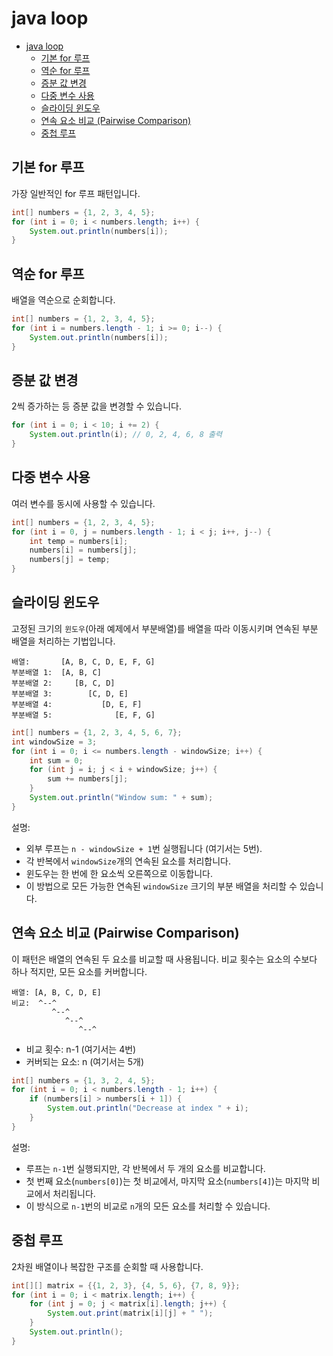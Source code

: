 # java loop

- [java loop](#java-loop)
    - [기본 for 루프](#기본-for-루프)
    - [역순 for 루프](#역순-for-루프)
    - [증분 값 변경](#증분-값-변경)
    - [다중 변수 사용](#다중-변수-사용)
    - [슬라이딩 윈도우](#슬라이딩-윈도우)
    - [연속 요소 비교 (Pairwise Comparison)](#연속-요소-비교-pairwise-comparison)
    - [중첩 루프](#중첩-루프)

## 기본 for 루프

가장 일반적인 for 루프 패턴입니다.

```java
int[] numbers = {1, 2, 3, 4, 5};
for (int i = 0; i < numbers.length; i++) {
    System.out.println(numbers[i]);
}
```

## 역순 for 루프

배열을 역순으로 순회합니다.

```java
int[] numbers = {1, 2, 3, 4, 5};
for (int i = numbers.length - 1; i >= 0; i--) {
    System.out.println(numbers[i]);
}
```

## 증분 값 변경

2씩 증가하는 등 증분 값을 변경할 수 있습니다.

```java
for (int i = 0; i < 10; i += 2) {
    System.out.println(i); // 0, 2, 4, 6, 8 출력
}
```

## 다중 변수 사용

여러 변수를 동시에 사용할 수 있습니다.

```java
int[] numbers = {1, 2, 3, 4, 5};
for (int i = 0, j = numbers.length - 1; i < j; i++, j--) {
    int temp = numbers[i];
    numbers[i] = numbers[j];
    numbers[j] = temp;
}
```

## 슬라이딩 윈도우

고정된 크기의 `윈도우`(아래 예제에서 부분배열)를 배열을 따라 이동시키며 연속된 부분 배열을 처리하는 기법입니다.

```plaintext
배열:       [A, B, C, D, E, F, G]
부분배열 1:  [A, B, C]
부분배열 2:     [B, C, D]
부분배열 3:        [C, D, E]
부분배열 4:           [D, E, F]
부분배열 5:              [E, F, G]
```

```java
int[] numbers = {1, 2, 3, 4, 5, 6, 7};
int windowSize = 3;
for (int i = 0; i <= numbers.length - windowSize; i++) {
    int sum = 0;
    for (int j = i; j < i + windowSize; j++) {
        sum += numbers[j];
    }
    System.out.println("Window sum: " + sum);
}
```

설명:
- 외부 루프는 `n - windowSize + 1`번 실행됩니다 (여기서는 5번).
- 각 반복에서 `windowSize`개의 연속된 요소를 처리합니다.
- 윈도우는 한 번에 한 요소씩 오른쪽으로 이동합니다.
- 이 방법으로 모든 가능한 연속된 `windowSize` 크기의 부분 배열을 처리할 수 있습니다.

## 연속 요소 비교 (Pairwise Comparison)

이 패턴은 배열의 연속된 두 요소를 비교할 때 사용됩니다.
비교 횟수는 요소의 수보다 하나 적지만, 모든 요소를 커버합니다.

```plaintext
배열: [A, B, C, D, E]
비교:  ^--^
         ^--^
            ^--^
               ^--^
```

- 비교 횟수: n-1 (여기서는 4번)
- 커버되는 요소: n (여기서는 5개)

```java
int[] numbers = {1, 3, 2, 4, 5};
for (int i = 0; i < numbers.length - 1; i++) {
    if (numbers[i] > numbers[i + 1]) {
        System.out.println("Decrease at index " + i);
    }
}
```

설명:
- 루프는 `n-1`번 실행되지만, 각 반복에서 두 개의 요소를 비교합니다.
- 첫 번째 요소(`numbers[0]`)는 첫 비교에서, 마지막 요소(`numbers[4]`)는 마지막 비교에서 처리됩니다.
- 이 방식으로 `n-1`번의 비교로 `n`개의 모든 요소를 처리할 수 있습니다.

## 중첩 루프

2차원 배열이나 복잡한 구조를 순회할 때 사용합니다.

```java
int[][] matrix = {{1, 2, 3}, {4, 5, 6}, {7, 8, 9}};
for (int i = 0; i < matrix.length; i++) {
    for (int j = 0; j < matrix[i].length; j++) {
        System.out.print(matrix[i][j] + " ");
    }
    System.out.println();
}
```
